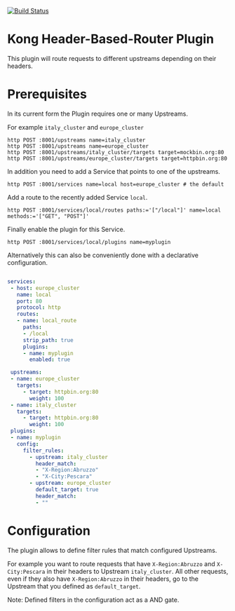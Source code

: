 [![Build Status][badge-travis-image]][badge-travis-url]

Kong Header-Based-Router Plugin
===============================


This plugin will route requests to different upstreams depending on their headers.


Prerequisites
=============

In its current form the Plugin requires one or many Upstreams.

For example `italy_cluster` and `europe_cluster`


````
http POST :8001/upstreams name=italy_cluster
http POST :8001/upstreams name=europe_cluster
http POST :8001/upstreams/italy_cluster/targets target=mockbin.org:80
http POST :8001/upstreams/europe_cluster/targets target=httpbin.org:80
````

In addition you need to add a Service that points to one of the upstreams.

````
http POST :8001/services name=local host=europe_cluster # the default
````

Add a route to the recently added Service `local`.

````
http POST :8001/services/local/routes paths:='["/local"]' name=local methods:='["GET", "POST"]'
````

Finally enable the plugin for this Service.

````
http POST :8001/services/local/plugins name=myplugin
````

Alternatively this can also be conveniently done with a declarative configuration.


``` yaml

services:
 - host: europe_cluster
   name: local
   port: 80
   protocol: http
   routes:
   - name: local_route
     paths:
     - /local
     strip_path: true
     plugins:
     - name: myplugin
       enabled: true

 upstreams:
 - name: europe_cluster
   targets:
     - target: httpbin.org:80
       weight: 100
 - name: italy_cluster
   targets:
     - target: httpbin.org:80
       weight: 100
 plugins:
 - name: myplugin
   config:
     filter_rules:
       - upstream: italy_cluster
         header_match:
         - "X-Region:Abruzzo"
         - "X-City:Pescara"
       - upstream: europe_cluster
         default_target: true
         header_match:
         - ""
```


Configuration
=============


The plugin allows to define filter rules that match configured Upstreams.


For example you want to route requests that have `X-Region:Abruzzo` and `X-City:Pescara` in their headers to Upstream `italy_cluster`. All other requests, even if they also have `X-Region:Abruzzo` in their headers, go to the Upstream that you defined as `default_target`.

Note: Defined filters in the configuration act as a AND gate.


[badge-travis-url]: https://travis-ci.org/jschmid1/kong-plugin/branches
[badge-travis-image]: https://travis-ci.com/jschmid1/kong-plugin.svg?branch=header-based-routing
